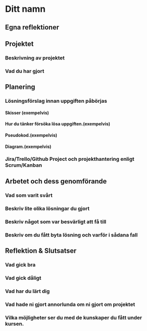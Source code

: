 # Ditt namn

## Egna reflektioner

## Projektet

### Beskrivning av projektet

### Vad du har gjort

## Planering

### Lösningsförslag innan uppgiften påbörjas

#### Skisser (exempelvis)

#### Hur du tänker försöka lösa uppgiften.(exempelvis)

#### Pseudokod.(exempelvis)

#### Diagram.(exempelvis)

### Jira/Trello/Github Project och projekthantering enligt Scrum/Kanban

## Arbetet och dess genomförande

### Vad som varit svårt

### Beskriv lite olika lösningar du gjort

### Beskriv något som var besvärligt att få till

### Beskriv om du fått byta lösning och varför i sådana fall

## Reflektion & Slutsatser

### Vad gick bra

### Vad gick dåligt

### Vad har du lärt dig

### Vad hade ni gjort annorlunda om ni gjort om projektet

### Vilka möjligheter ser du med de kunskaper du fått under kursen.
